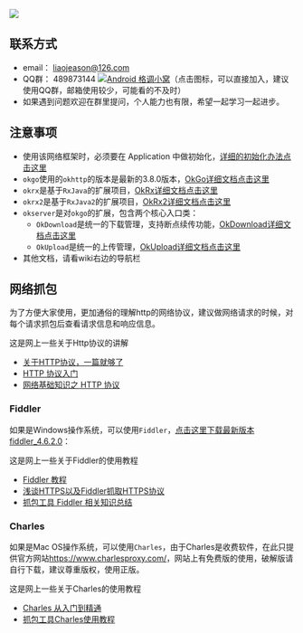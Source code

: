 ![](http://7xss53.com1.z0.glb.clouddn.com/markdown/aqyyw.jpg)

## 联系方式
 * email： liaojeason@126.com
 * QQ群： 489873144 <a target="_blank" href="//shang.qq.com/wpa/qunwpa?idkey=ba5dbb5115a165866ec77d96cb46685d1ad159ab765b796699d6763011ffe151"><img border="0" src="http://pub.idqqimg.com/wpa/images/group.png" alt="Android 格调小窝" title="Android 格调小窝"></a>（点击图标，可以直接加入，建议使用QQ群，邮箱使用较少，可能看的不及时）
 * 如果遇到问题欢迎在群里提问，个人能力也有限，希望一起学习一起进步。

## 注意事项
 * 使用该网络框架时，必须要在 Application 中做初始化，[详细的初始化办法点击这里](https://github.com/jeasonlzy/okhttp-OkGo/wiki/Init)
 * `okgo`使用的`okhttp`的版本是最新的3.8.0版本，[OkGo详细文档点击这里](https://github.com/jeasonlzy/okhttp-OkGo/wiki/OkGo)
 * `okrx`是基于`RxJava`的扩展项目，[OkRx详细文档点击这里](https://github.com/jeasonlzy/okhttp-OkGo/wiki/OkRx)
 * `okrx2`是基于`RxJava2`的扩展项目，[OkRx2详细文档点击这里](https://github.com/jeasonlzy/okhttp-OkGo/wiki/OkRx)
 * `okserver`是对`okgo`的扩展，包含两个核心入口类：
   - `OkDownload`是统一的下载管理，支持断点续传功能，[OkDownload详细文档点击这里](https://github.com/jeasonlzy/okhttp-OkGo/wiki/OkDownload)
   - `OkUpload`是统一的上传管理，[OkUpload详细文档点击这里](https://github.com/jeasonlzy/okhttp-OkGo/wiki/OkUpload)
 * 其他文档，请看wiki右边的导航栏

## 网络抓包
为了方便大家使用，更加通俗的理解http的网络协议，建议做网络请求的时候，对每个请求抓包后查看请求信息和响应信息。

这是网上一些关于Http协议的讲解
- [关于HTTP协议，一篇就够了](http://www.cnblogs.com/ranyonsue/p/5984001.html)
- [HTTP 协议入门](http://www.ruanyifeng.com/blog/2016/08/http.html)
- [网络基础知识之 HTTP 协议](https://zhuanlan.zhihu.com/p/24913080)

### Fiddler
如果是Windows操作系统，可以使用`Fiddler`，[点击这里下载最新版本fiddler_4.6.2.0](http://7xss53.com1.z0.glb.clouddn.com/file/fiddler4_4.6.2.0_setup.1453708442.exe)：

这是网上一些关于Fiddler的使用教程
- [Fiddler 教程](http://www.cnblogs.com/FounderBox/p/4653588.html?utm_source=tuicool&utm_medium=referral)
- [浅谈HTTPS以及Fiddler抓取HTTPS协议](http://www.jianshu.com/p/54dd21c50f21)
- [抓包工具 Fiddler 相关知识总结](http://www.jianshu.com/p/4a8dae519efe)

### Charles 
如果是Mac OS操作系统，可以使用`Charles`，由于Charles是收费软件，在此只提供官方网站<https://www.charlesproxy.com/>，网站上有免费版的使用，破解版请自行下载，建议尊重版权，使用正版。

这是网上一些关于Charles的使用教程
- [Charles 从入门到精通](http://blog.devtang.com/2015/11/14/charles-introduction/)
- [抓包工具Charles使用教程](http://www.cnblogs.com/yuanjunliang/articles/5167927.html)